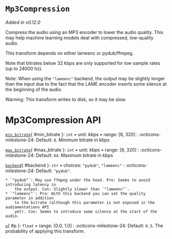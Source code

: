 # `Mp3Compression`

_Added in v0.12.0_

Compress the audio using an MP3 encoder to lower the audio quality. This may help machine
learning models deal with compressed, low-quality audio.

This transform depends on either lameenc or pydub/ffmpeg.

Note that bitrates below 32 kbps are only supported for low sample rates (up to 24000 hz).

Note: When using the `"lameenc"` backend, the output may be slightly longer than the input due
to the fact that the LAME encoder inserts some silence at the beginning of the audio.

Warning: This transform writes to disk, so it may be slow.

# Mp3Compression API

[`min_bitrate`](#min_bitrate){ #min_bitrate }: `int` • unit: kbps • range: [8, 320]
:   :octicons-milestone-24: Default: `8`. Minimum bitrate in kbps

[`max_bitrate`](#max_bitrate){ #max_bitrate }: `int` • unit: kbps • range: [8, 320]
:   :octicons-milestone-24: Default: `64`. Maximum bitrate in kbps

[`backend`](#backend){ #backend }: `str` • choices: `"pydub"`, `"lameenc"`
:   :octicons-milestone-24: Default: `"pydub"`.

    * `"pydub"`: May use ffmpeg under the hood. Pro: Seems to avoid introducing latency in
        the output. Con: Slightly slower than `"lameenc"`.
    * `"lameenc"`: Pro: With this backend you can set the quality parameter in addition
        to the bitrate (although this parameter is not exposed in the audiomentations API
        yet). Con: Seems to introduce some silence at the start of the audio.

[`p`](#p){ #p }: `float` • range: [0.0, 1.0]
:   :octicons-milestone-24: Default: `0.5`. The probability of applying this transform.
